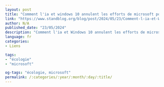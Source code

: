 ```yaml
---
layout: post
title: "Comment l'ia et windows 10 annulent les efforts de microsoft pour le climat - standblog"
link: "https://www.standblog.org/blog/post/2024/05/23/Comment-l-ia-et-Windows-10-annulent-les-efforts-de-microsoft-pour-le-climat"
author: N/A
published_date: "23/05/2024"
description: "Comment l'ia et Windows 10 annulent les efforts de microsoft pour le climat - Standblog"
language: fr
categories:
- Liens

tags:
- "écologie"
- "microsoft"

og-tags: "écologie, microsoft"
permalink: /:categories/:year/:month/:day/:title/
---
```

